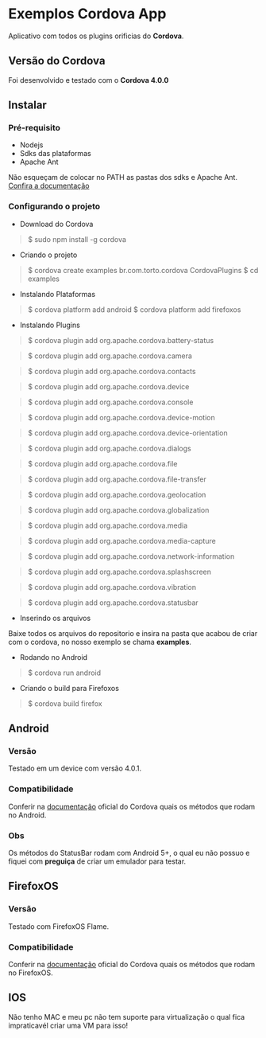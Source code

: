 # Exemplos Cordova App

Aplicativo com todos os plugins orificias do **Cordova**.

## Versão do Cordova

Foi desenvolvido e testado com o **Cordova 4.0.0**

## Instalar

### Pré-requisito

 - Nodejs
 - Sdks das plataformas
 - Apache Ant

Não esqueçam de colocar no PATH as pastas dos sdks e Apache Ant. [Confira a documentação](http://cordova.apache.org/docs/en/4.0.0/guide_platforms_android_index.md.html#Android%20Platform%20Guide)

### Configurando o projeto

* Download do Cordova

> $ sudo npm install -g cordova

* Criando o projeto

> $ cordova create examples br.com.torto.cordova CordovaPlugins
> $ cd examples

* Instalando Plataformas

> $ cordova platform add android
> $ cordova platform add firefoxos

* Instalando Plugins

> $ cordova plugin add org.apache.cordova.battery-status

> $ cordova plugin add org.apache.cordova.camera

> $ cordova plugin add org.apache.cordova.contacts 

> $ cordova plugin add org.apache.cordova.device 

> $ cordova plugin add org.apache.cordova.console 

> $ cordova plugin add org.apache.cordova.device-motion

> $ cordova plugin add org.apache.cordova.device-orientation 

> $ cordova plugin add org.apache.cordova.dialogs 

> $ cordova plugin add org.apache.cordova.file

> $ cordova plugin add org.apache.cordova.file-transfer 

> $ cordova plugin add org.apache.cordova.geolocation 

> $ cordova plugin add org.apache.cordova.globalization 

> $ cordova plugin add org.apache.cordova.media 

> $ cordova plugin add org.apache.cordova.media-capture

> $ cordova plugin add org.apache.cordova.network-information

> $ cordova plugin add org.apache.cordova.splashscreen 

> $ cordova plugin add org.apache.cordova.vibration 

> $ cordova plugin add org.apache.cordova.statusbar

* Inserindo os arquivos

Baixe todos os arquivos do repositorio e insira na pasta que acabou de criar com o cordova, no nosso exemplo se chama **examples**.

* Rodando no Android

> $ cordova run android

* Criando o build para Firefoxos

> $ cordova build firefox


## Android

### Versão

Testado em um device com versão 4.0.1.

### Compatibilidade

Conferir na [documentação](http://cordova.apache.org/docs/en/4.0.0/) oficial do Cordova quais os métodos que rodam no Android.

### Obs

Os métodos do StatusBar rodam com Android 5+, o qual eu não possuo e fiquei com **preguiça** de criar um emulador para testar. 

## FirefoxOS

### Versão

Testado com FirefoxOS Flame.

### Compatibilidade

Conferir na [documentação](http://cordova.apache.org/docs/en/4.0.0/) oficial do Cordova quais os métodos que rodam no FirefoxOS. 

## IOS

Não tenho MAC e meu pc não tem suporte para virtualização o qual fica impraticavél criar uma VM para isso!